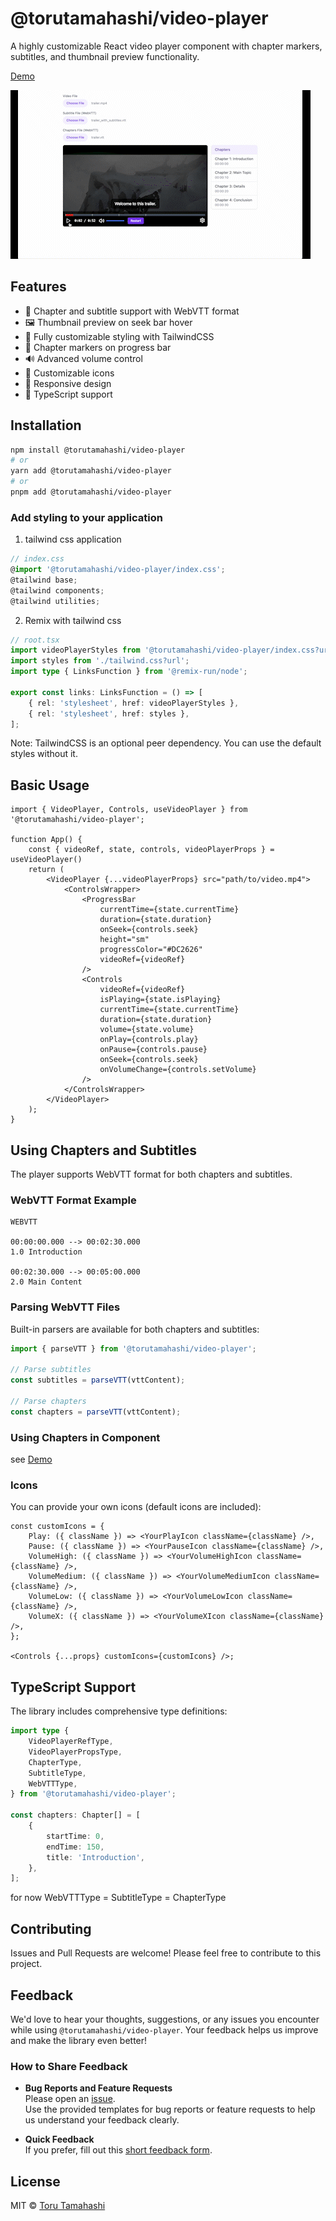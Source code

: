 # @torutamahashi/video-player

A highly customizable React video player component with chapter markers, subtitles, and thumbnail preview functionality.

[Demo](https://stackblitz.com/edit/vitejs-vite-sofwrgiu?file=src%2FApp.tsx)

![movie](docs/demo.gif)

## Features

- 📝 Chapter and subtitle support with WebVTT format
- 🖼 Thumbnail preview on seek bar hover
- 🎨 Fully customizable styling with TailwindCSS
- 🎯 Chapter markers on progress bar
- 🔊 Advanced volume control
- 🎨 Customizable icons
- 📱 Responsive design
- 🔧 TypeScript support

## Installation

```bash
npm install @torutamahashi/video-player
# or
yarn add @torutamahashi/video-player
# or
pnpm add @torutamahashi/video-player
```

### Add styling to your application

1. tailwind css application

```typescript
// index.css
@import '@torutamahashi/video-player/index.css';
@tailwind base;
@tailwind components;
@tailwind utilities;
```

2. Remix with tailwind css

```typescript
// root.tsx
import videoPlayerStyles from '@torutamahashi/video-player/index.css?url';
import styles from './tailwind.css?url';
import type { LinksFunction } from '@remix-run/node';

export const links: LinksFunction = () => [
	{ rel: 'stylesheet', href: videoPlayerStyles },
	{ rel: 'stylesheet', href: styles },
];
```

Note: TailwindCSS is an optional peer dependency. You can use the default styles without it.

## Basic Usage

```tsx
import { VideoPlayer, Controls, useVideoPlayer } from '@torutamahashi/video-player';

function App() {
	const { videoRef, state, controls, videoPlayerProps } = useVideoPlayer()
	return (
		<VideoPlayer {...videoPlayerProps} src="path/to/video.mp4">
			<ControlsWrapper>
				<ProgressBar
					currentTime={state.currentTime}
					duration={state.duration}
					onSeek={controls.seek}
					height="sm"
					progressColor="#DC2626"
					videoRef={videoRef}
				/>
				<Controls
					videoRef={videoRef}
					isPlaying={state.isPlaying}
					currentTime={state.currentTime}
					duration={state.duration}
					volume={state.volume}
					onPlay={controls.play}
					onPause={controls.pause}
					onSeek={controls.seek}
					onVolumeChange={controls.setVolume}
				/>
			</ControlsWrapper>
		</VideoPlayer>
	);
}
```

## Using Chapters and Subtitles

The player supports WebVTT format for both chapters and subtitles.

### WebVTT Format Example

```vtt
WEBVTT

00:00:00.000 --> 00:02:30.000
1.0 Introduction

00:02:30.000 --> 00:05:00.000
2.0 Main Content
```

### Parsing WebVTT Files

Built-in parsers are available for both chapters and subtitles:

```typescript
import { parseVTT } from '@torutamahashi/video-player';

// Parse subtitles
const subtitles = parseVTT(vttContent);

// Parse chapters
const chapters = parseVTT(vttContent);
```

### Using Chapters in Component

see [Demo](https://stackblitz.com/edit/vitejs-vite-sofwrgiu?file=src%2FApp.tsx)


### Icons

You can provide your own icons (default icons are included):

```tsx
const customIcons = {
	Play: ({ className }) => <YourPlayIcon className={className} />,
	Pause: ({ className }) => <YourPauseIcon className={className} />,
	VolumeHigh: ({ className }) => <YourVolumeHighIcon className={className} />,
	VolumeMedium: ({ className }) => <YourVolumeMediumIcon className={className} />,
	VolumeLow: ({ className }) => <YourVolumeLowIcon className={className} />,
	VolumeX: ({ className }) => <YourVolumeXIcon className={className} />,
};

<Controls {...props} customIcons={customIcons} />;
```

## TypeScript Support

The library includes comprehensive type definitions:

```typescript
import type {
	VideoPlayerRefType,
	VideoPlayerPropsType,
	ChapterType,
	SubtitleType,
	WebVTTType,
} from '@torutamahashi/video-player';

const chapters: Chapter[] = [
	{
		startTime: 0,
		endTime: 150,
		title: 'Introduction',
	},
];
```

for now WebVTTType = SubtitleType = ChapterType

## Contributing

Issues and Pull Requests are welcome! Please feel free to contribute to this project.

## Feedback

We'd love to hear your thoughts, suggestions, or any issues you encounter while using `@torutamahashi/video-player`. Your feedback helps us improve and make the library even better!

### How to Share Feedback

- **Bug Reports and Feature Requests**  
  Please open an [issue](https://github.com/torutamahashi/video-player/issues).  
  Use the provided templates for bug reports or feature requests to help us understand your feedback clearly.

- **Quick Feedback**  
  If you prefer, fill out this [short feedback form](https://docs.google.com/forms/d/e/1FAIpQLSe2U4hTRGFkOe4aBmHBjLbmtoU2yTWc5vTP-NsfVZCXyxBg5Q/viewform?usp=header).

## License

MIT © [Toru Tamahashi](https://github.com/torutamahashi)
